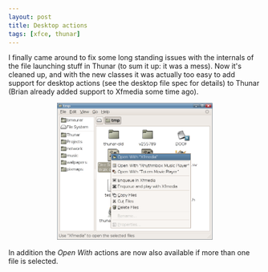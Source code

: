```yaml
---
layout: post
title: Desktop actions
tags: [xfce, thunar]
---
```


I finally came around to fix some long standing issues with the internals of the file launching stuff in Thunar (to sum it up: it was a mess). Now it's cleaned up, and with the new classes it was actually too easy to add support for desktop actions (see the desktop file spec for details) to Thunar (Brian already added support to Xfmedia some time ago).

<center><a href="/images/2006/desktop-actions.png"><img src="/images/2006/desktop-actions.png" width="310" /></a></center>

In addition the <i>Open With</i> actions are now also available if more than one file is selected.

